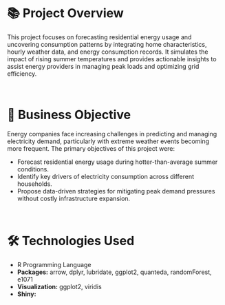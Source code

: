 <h1>📚 Project Overview</h1>
<p>This project focuses on forecasting residential energy usage and uncovering consumption patterns by integrating home characteristics, hourly weather data, and energy consumption records.
It simulates the impact of rising summer temperatures and provides actionable insights to assist energy providers in managing peak loads and optimizing grid efficiency.</p>
<br>

<h1>🎯 Business Objective</h1>
<p>Energy companies face increasing challenges in predicting and managing electricity demand, particularly with extreme weather events becoming more frequent. The primary objectives of this project were:
  <ul>
    <li>Forecast residential energy usage during hotter-than-average summer conditions.</li>
    <li>Identify key drivers of electricity consumption across different households.</li>
    <li>Propose data-driven strategies for mitigating peak demand pressures without costly infrastructure expansion.</li>
  </ul></p>

 <br>
 <h1>🛠 Technologies Used</h1>
 <ul>
   <li>R Programming Language</li>
   <li><b>Packages:</b> arrow, dplyr, lubridate, ggplot2, quanteda, randomForest, e1071</li>
   <li><b>Visualization:</b> ggplot2, viridis</li>
   <li><b>Shiny:</b> </li>
 </ul>
